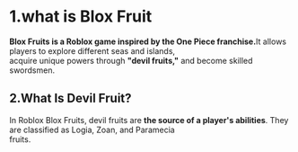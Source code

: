 <html>
  <head>
    <h1>1.what is Blox Fruit</h1>
    <body>
      <strong>Blox Fruits is a Roblox game inspired by the One Piece franchise.</strong>It allows players to explore different seas and islands,<br> acquire unique powers through <strong>"devil fruits,"</strong> and become skilled swordsmen.
      <h2>2.What Is <strong>Devil Fruit</strong>?</h2>
      In Roblox Blox Fruits, devil fruits are <strong>the source of a player's abilities</strong>. They are classified as Logia, Zoan, and Paramecia<br> fruits. 

  </head>
</html>
